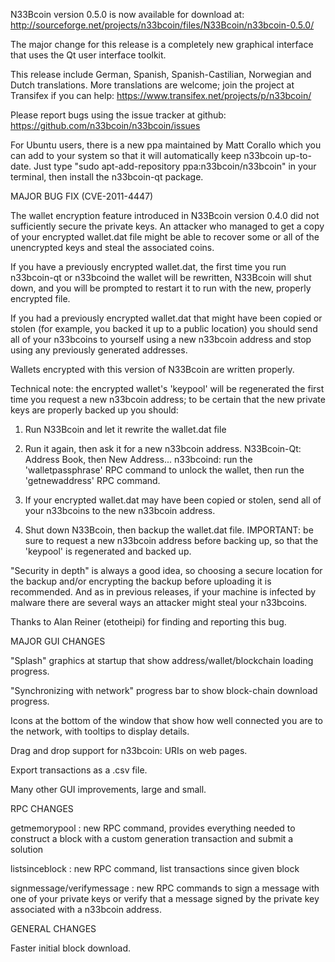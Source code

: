 N33Bcoin version 0.5.0 is now available for download at:
http://sourceforge.net/projects/n33bcoin/files/N33Bcoin/n33bcoin-0.5.0/

The major change for this release is a completely new graphical interface that uses the Qt user interface toolkit.

This release include German, Spanish, Spanish-Castilian, Norwegian and Dutch translations. More translations are welcome; join the project at Transifex if you can help:
https://www.transifex.net/projects/p/n33bcoin/

Please report bugs using the issue tracker at github:
https://github.com/n33bcoin/n33bcoin/issues

For Ubuntu users, there is a new ppa maintained by Matt Corallo which you can add to your system so that it will automatically keep n33bcoin up-to-date.  Just type "sudo apt-add-repository ppa:n33bcoin/n33bcoin" in your terminal, then install the n33bcoin-qt package.

MAJOR BUG FIX  (CVE-2011-4447)

The wallet encryption feature introduced in N33Bcoin version 0.4.0 did not sufficiently secure the private keys. An attacker who
managed to get a copy of your encrypted wallet.dat file might be able to recover some or all of the unencrypted keys and steal the
associated coins.

If you have a previously encrypted wallet.dat, the first time you run n33bcoin-qt or n33bcoind the wallet will be rewritten, N33Bcoin will
shut down, and you will be prompted to restart it to run with the new, properly encrypted file.

If you had a previously encrypted wallet.dat that might have been copied or stolen (for example, you backed it up to a public
location) you should send all of your n33bcoins to yourself using a new n33bcoin address and stop using any previously generated addresses.

Wallets encrypted with this version of N33Bcoin are written properly.

Technical note: the encrypted wallet's 'keypool' will be regenerated the first time you request a new n33bcoin address; to be certain that the
new private keys are properly backed up you should:

1. Run N33Bcoin and let it rewrite the wallet.dat file

2. Run it again, then ask it for a new n33bcoin address.
N33Bcoin-Qt: Address Book, then New Address...
n33bcoind: run the 'walletpassphrase' RPC command to unlock the wallet,  then run the 'getnewaddress' RPC command.

3. If your encrypted wallet.dat may have been copied or stolen, send  all of your n33bcoins to the new n33bcoin address.

4. Shut down N33Bcoin, then backup the wallet.dat file.
IMPORTANT: be sure to request a new n33bcoin address before backing up, so that the 'keypool' is regenerated and backed up.

"Security in depth" is always a good idea, so choosing a secure location for the backup and/or encrypting the backup before uploading it is recommended. And as in previous releases, if your machine is infected by malware there are several ways an attacker might steal your n33bcoins.

Thanks to Alan Reiner (etotheipi) for finding and reporting this bug.

MAJOR GUI CHANGES

"Splash" graphics at startup that show address/wallet/blockchain loading progress.

"Synchronizing with network" progress bar to show block-chain download progress.

Icons at the bottom of the window that show how well connected you are to the network, with tooltips to display details.

Drag and drop support for n33bcoin: URIs on web pages.

Export transactions as a .csv file.

Many other GUI improvements, large and small.

RPC CHANGES

getmemorypool : new RPC command, provides everything needed to construct a block with a custom generation transaction and submit a solution

listsinceblock : new RPC command, list transactions since given block

signmessage/verifymessage : new RPC commands to sign a message with one of your private keys or verify that a message signed by the private key associated with a n33bcoin address.

GENERAL CHANGES

Faster initial block download.
